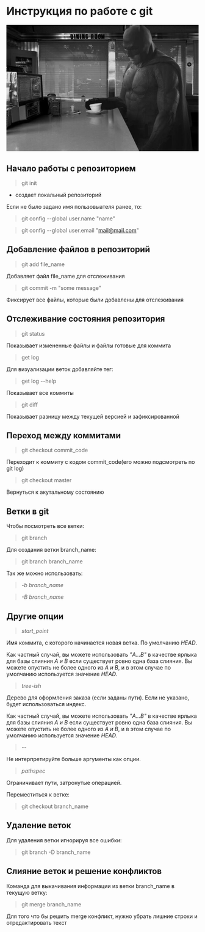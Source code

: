 # Инструкция по работе с git 

![error](123.jpg)

## Начало работы с репозиторием
>git init

* создает локальный репозиторий 

Если не было задано имя пользовыателя ранее, то:
>git config --global user.name "name"

>git config --global user.email  "mail@mail.com"

## Добавление файлов в репозиторий 
> git add file_name

Добавляет файл file_name для отслеживания

> git commit -m "some message"

Фиксирует все файлы, которые были добавлены для отслеживания

## Отслеживание состояния репозитория 
> git status

Показывает измененные файлы и файлы готовые для коммита
> get log

Для визуализации веток добавляйте тег:
>get log --help

Показывает все коммиты
> git diff

Показывает разницу между текущей версией и зафиксированной 

## Переход между коммитами
> git checkout commit_code

Переходит к коммиту с кодом commit_code(его можно подсмотреть по git log)

> git checkout master

Вернуться к акутальному состоянию


## Ветки в git

Чтобы посмотреть все ветки:

>git branch 

Для создания ветки branch_name:

>git branch branch_name

Так же можно использовать:

>*-b branch_name*


>*-B branch_name*

## Другие опции

>*start_point*

Имя коммита, с которого начинается новая ветка. По умолчанию *HEAD*.

Как частный случай, вы можете использовать *"A...B"* в качестве ярлыка для базы слияния *A и B* если существует ровно одна база слияния. Вы можете опустить не более одного из *A и B*, и в этом случае по умолчанию используется значение *HEAD*.


>*tree-ish*

Дерево для оформления заказа (если заданы пути). Если не указано, будет использоваться индекс.

Как частный случай, вы можете использовать *"A...B"* в качестве ярлыка для базы слияния *A и B* если существует ровно одна база слияния. Вы можете опустить не более одного из *A и B*, и в этом случае по умолчанию используется значение *HEAD*.


> *--*

Не интерпретируйте больше аргументы как опции.


>*pathspec*

Ограничивает пути, затронутые операцией.

Переместиться к ветке:

>git checkout branch_name

## Удаление веток

Для удаления ветки игнорируя все ошибки:

>git branch -D branch_name

## Слияние веток и решение конфликтов

Команда для выкачивания информации из ветки branch_name в текущую ветку:

>git merge branch_name

Для того что бы решить merge конфликт, нужно убрать лишние строки и отредактировать текст

